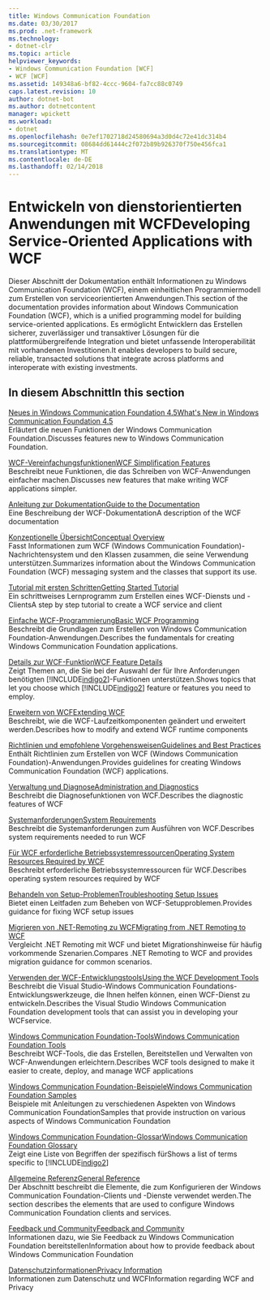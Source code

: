 ```yaml
---
title: Windows Communication Foundation
ms.date: 03/30/2017
ms.prod: .net-framework
ms.technology:
- dotnet-clr
ms.topic: article
helpviewer_keywords:
- Windows Communication Foundation [WCF]
- WCF [WCF]
ms.assetid: 149348a6-bf82-4ccc-9604-fa7cc88c0749
caps.latest.revision: 10
author: dotnet-bot
ms.author: dotnetcontent
manager: wpickett
ms.workload:
- dotnet
ms.openlocfilehash: 0e7ef1702718d24580694a3d0d4c72e41dc314b4
ms.sourcegitcommit: 08684dd61444c2f072b89b926370f750e456fca1
ms.translationtype: MT
ms.contentlocale: de-DE
ms.lasthandoff: 02/14/2018
---
```

# <a name="developing-service-oriented-applications-with-wcf"></a><span data-ttu-id="f350c-102">Entwickeln von dienstorientierten Anwendungen mit WCF</span><span class="sxs-lookup"><span data-stu-id="f350c-102">Developing Service-Oriented Applications with WCF</span></span>
<span data-ttu-id="f350c-103">Dieser Abschnitt der Dokumentation enthält Informationen zu Windows Communication Foundation (WCF), einem einheitlichen Programmiermodell zum Erstellen von serviceorientierten Anwendungen.</span><span class="sxs-lookup"><span data-stu-id="f350c-103">This section of the documentation provides information about Windows Communication Foundation (WCF), which is a unified programming model for building service-oriented applications.</span></span> <span data-ttu-id="f350c-104">Es ermöglicht Entwicklern das Erstellen sicherer, zuverlässiger und transaktiver Lösungen für die plattformübergreifende Integration und bietet unfassende Interoperabilität mit vorhandenen Investitionen.</span><span class="sxs-lookup"><span data-stu-id="f350c-104">It enables developers to build secure, reliable, transacted solutions that integrate across platforms and interoperate with existing investments.</span></span>
 
## <a name="in-this-section"></a><span data-ttu-id="f350c-105">In diesem Abschnitt</span><span class="sxs-lookup"><span data-stu-id="f350c-105">In this section</span></span>  
 [<span data-ttu-id="f350c-106">Neues in Windows Communication Foundation 4.5</span><span class="sxs-lookup"><span data-stu-id="f350c-106">What's New in Windows Communication Foundation 4.5</span></span>](../../../docs/framework/wcf/whats-new.md)  
 <span data-ttu-id="f350c-107">Erläutert die neuen Funktionen der Windows Communication Foundation.</span><span class="sxs-lookup"><span data-stu-id="f350c-107">Discusses features new to Windows Communication Foundation.</span></span>  
  
 [<span data-ttu-id="f350c-108">WCF-Vereinfachungsfunktionen</span><span class="sxs-lookup"><span data-stu-id="f350c-108">WCF Simplification Features</span></span>](../../../docs/framework/wcf/wcf-simplification-features.md)  
 <span data-ttu-id="f350c-109">Beschreibt neue Funktionen, die das Schreiben von WCF-Anwendungen einfacher machen.</span><span class="sxs-lookup"><span data-stu-id="f350c-109">Discusses new features that make writing WCF applications simpler.</span></span>  
  
 [<span data-ttu-id="f350c-110">Anleitung zur Dokumentation</span><span class="sxs-lookup"><span data-stu-id="f350c-110">Guide to the Documentation</span></span>](../../../docs/framework/wcf/guide-to-the-documentation.md)  
 <span data-ttu-id="f350c-111">Eine Beschreibung der WCF-Dokumentation</span><span class="sxs-lookup"><span data-stu-id="f350c-111">A description of the WCF documentation</span></span>  
  
 [<span data-ttu-id="f350c-112">Konzeptionelle Übersicht</span><span class="sxs-lookup"><span data-stu-id="f350c-112">Conceptual Overview</span></span>](../../../docs/framework/wcf/conceptual-overview.md)  
 <span data-ttu-id="f350c-113">Fasst Informationen zum WCF (Windows Communication Foundation)-Nachrichtensystem und den Klassen zusammen, die seine Verwendung unterstützen.</span><span class="sxs-lookup"><span data-stu-id="f350c-113">Summarizes information about the Windows Communication Foundation (WCF) messaging system and the classes that support its use.</span></span>  
  
 [<span data-ttu-id="f350c-114">Tutorial mit ersten Schritten</span><span class="sxs-lookup"><span data-stu-id="f350c-114">Getting Started Tutorial</span></span>](../../../docs/framework/wcf/getting-started-tutorial.md)  
 <span data-ttu-id="f350c-115">Ein schrittweises Lernprogramm zum Erstellen eines WCF-Diensts und -Clients</span><span class="sxs-lookup"><span data-stu-id="f350c-115">A step by step tutorial to create a WCF service and client</span></span>  
  
 [<span data-ttu-id="f350c-116">Einfache WCF-Programmierung</span><span class="sxs-lookup"><span data-stu-id="f350c-116">Basic WCF Programming</span></span>](../../../docs/framework/wcf/basic-wcf-programming.md)  
 <span data-ttu-id="f350c-117">Beschreibt die Grundlagen zum Erstellen von Windows Communication Foundation-Anwendungen.</span><span class="sxs-lookup"><span data-stu-id="f350c-117">Describes the fundamentals for creating Windows Communication Foundation applications.</span></span>  
  
 [<span data-ttu-id="f350c-118">Details zur WCF-Funktion</span><span class="sxs-lookup"><span data-stu-id="f350c-118">WCF Feature Details</span></span>](../../../docs/framework/wcf/feature-details/index.md)  
 <span data-ttu-id="f350c-119">Zeigt Themen an, die Sie bei der Auswahl der für Ihre Anforderungen benötigten [!INCLUDE[indigo2](../../../includes/indigo2-md.md)]-Funktionen unterstützen.</span><span class="sxs-lookup"><span data-stu-id="f350c-119">Shows topics that let you choose which [!INCLUDE[indigo2](../../../includes/indigo2-md.md)] feature or features you need to employ.</span></span>  
  
 [<span data-ttu-id="f350c-120">Erweitern von WCF</span><span class="sxs-lookup"><span data-stu-id="f350c-120">Extending WCF</span></span>](../../../docs/framework/wcf/extending/index.md)  
 <span data-ttu-id="f350c-121">Beschreibt, wie die WCF-Laufzeitkomponenten geändert und erweitert werden.</span><span class="sxs-lookup"><span data-stu-id="f350c-121">Describes how to modify and extend WCF runtime components</span></span>  
  
 [<span data-ttu-id="f350c-122">Richtlinien und empfohlene Vorgehensweisen</span><span class="sxs-lookup"><span data-stu-id="f350c-122">Guidelines and Best Practices</span></span>](../../../docs/framework/wcf/guidelines-and-best-practices.md)  
 <span data-ttu-id="f350c-123">Enthält Richtlinien zum Erstellen von WCF (Windows Communication Foundation)-Anwendungen.</span><span class="sxs-lookup"><span data-stu-id="f350c-123">Provides guidelines for creating Windows Communication Foundation (WCF) applications.</span></span>  
  
 [<span data-ttu-id="f350c-124">Verwaltung und Diagnose</span><span class="sxs-lookup"><span data-stu-id="f350c-124">Administration and Diagnostics</span></span>](../../../docs/framework/wcf/diagnostics/index.md)  
 <span data-ttu-id="f350c-125">Beschreibt die Diagnosefunktionen von WCF.</span><span class="sxs-lookup"><span data-stu-id="f350c-125">Describes the diagnostic features of WCF</span></span>  
  
 [<span data-ttu-id="f350c-126">Systemanforderungen</span><span class="sxs-lookup"><span data-stu-id="f350c-126">System Requirements</span></span>](../../../docs/framework/wcf/wcf-system-requirements.md)  
 <span data-ttu-id="f350c-127">Beschreibt die Systemanforderungen zum Ausführen von WCF.</span><span class="sxs-lookup"><span data-stu-id="f350c-127">Describes system requirements needed to run WCF</span></span>  
  
 [<span data-ttu-id="f350c-128">Für WCF erforderliche Betriebssystemressourcen</span><span class="sxs-lookup"><span data-stu-id="f350c-128">Operating System Resources Required by WCF</span></span>](../../../docs/framework/wcf/operating-system-resources-required-by-wcf.md)  
 <span data-ttu-id="f350c-129">Beschreibt erforderliche Betriebssystemressourcen für WCF.</span><span class="sxs-lookup"><span data-stu-id="f350c-129">Describes operating system resources required by WCF</span></span>  
  
 [<span data-ttu-id="f350c-130">Behandeln von Setup-Problemen</span><span class="sxs-lookup"><span data-stu-id="f350c-130">Troubleshooting Setup Issues</span></span>](../../../docs/framework/wcf/troubleshooting-setup-issues.md)  
 <span data-ttu-id="f350c-131">Bietet einen Leitfaden zum Beheben von WCF-Setupproblemen.</span><span class="sxs-lookup"><span data-stu-id="f350c-131">Provides guidance for fixing WCF setup issues</span></span>  
  
 [<span data-ttu-id="f350c-132">Migrieren von .NET-Remoting zu WCF</span><span class="sxs-lookup"><span data-stu-id="f350c-132">Migrating from .NET Remoting to WCF</span></span>](../../../docs/framework/wcf/migrating-from-net-remoting-to-wcf.md)  
 <span data-ttu-id="f350c-133">Vergleicht .NET Remoting mit WCF und bietet Migrationshinweise für häufig vorkommende Szenarien.</span><span class="sxs-lookup"><span data-stu-id="f350c-133">Compares .NET Remoting to WCF and provides migration guidance for common scenarios.</span></span>  
  
 [<span data-ttu-id="f350c-134">Verwenden der WCF-Entwicklungstools</span><span class="sxs-lookup"><span data-stu-id="f350c-134">Using the WCF Development Tools</span></span>](../../../docs/framework/wcf/using-the-wcf-development-tools.md)  
 <span data-ttu-id="f350c-135">Beschreibt die Visual Studio-Windows Communication Foundations-Entwicklungswerkzeuge, die Ihnen helfen können, einen WCF-Dienst zu entwickeln.</span><span class="sxs-lookup"><span data-stu-id="f350c-135">Describes the Visual Studio Windows Communication Foundation development tools that can assist you in developing your WCFservice.</span></span>  
  
 [<span data-ttu-id="f350c-136">Windows Communication Foundation-Tools</span><span class="sxs-lookup"><span data-stu-id="f350c-136">Windows Communication Foundation Tools</span></span>](../../../docs/framework/wcf/tools.md)  
 <span data-ttu-id="f350c-137">Beschreibt WCF-Tools, die das Erstellen, Bereitstellen und Verwalten von WCF-Anwendungen erleichtern.</span><span class="sxs-lookup"><span data-stu-id="f350c-137">Describes WCF tools designed to make it easier to create, deploy, and manage WCF applications</span></span>  
  
 [<span data-ttu-id="f350c-138">Windows Communication Foundation-Beispiele</span><span class="sxs-lookup"><span data-stu-id="f350c-138">Windows Communication Foundation Samples</span></span>](../../../docs/framework/wcf/samples/index.md)  
 <span data-ttu-id="f350c-139">Beispiele mit Anleitungen zu verschiedenen Aspekten von Windows Communication Foundation</span><span class="sxs-lookup"><span data-stu-id="f350c-139">Samples that provide instruction on various aspects of Windows Communication Foundation</span></span>  
  
 [<span data-ttu-id="f350c-140">Windows Communication Foundation-Glossar</span><span class="sxs-lookup"><span data-stu-id="f350c-140">Windows Communication Foundation Glossary</span></span>](../../../docs/framework/wcf/glossary.md)  
 <span data-ttu-id="f350c-141">Zeigt eine Liste von Begriffen der spezifisch für</span><span class="sxs-lookup"><span data-stu-id="f350c-141">Shows a list of terms specific to</span></span> [!INCLUDE[indigo2](../../../includes/indigo2-md.md)]  
  
 [<span data-ttu-id="f350c-142">Allgemeine Referenz</span><span class="sxs-lookup"><span data-stu-id="f350c-142">General Reference</span></span>](../../../docs/framework/wcf/general-reference.md)  
 <span data-ttu-id="f350c-143">Der Abschnitt beschreibt die Elemente, die zum Konfigurieren der Windows Communication Foundation-Clients und -Dienste verwendet werden.</span><span class="sxs-lookup"><span data-stu-id="f350c-143">The section describes the elements that are used to configure Windows Communication Foundation clients and services.</span></span>  
  
 [<span data-ttu-id="f350c-144">Feedback und Community</span><span class="sxs-lookup"><span data-stu-id="f350c-144">Feedback and Community</span></span>](../../../docs/framework/wcf/feedback-and-community.md)  
 <span data-ttu-id="f350c-145">Informationen dazu, wie Sie Feedback zu Windows Communication Foundation bereitstellen</span><span class="sxs-lookup"><span data-stu-id="f350c-145">Information about how to provide feedback about Windows Communication Foundation</span></span>  
  
 [<span data-ttu-id="f350c-146">Datenschutzinformationen</span><span class="sxs-lookup"><span data-stu-id="f350c-146">Privacy Information</span></span>](../../../docs/framework/wcf/privacy-information.md)  
 <span data-ttu-id="f350c-147">Informationen zum Datenschutz und WCF</span><span class="sxs-lookup"><span data-stu-id="f350c-147">Information regarding WCF and Privacy</span></span>  
